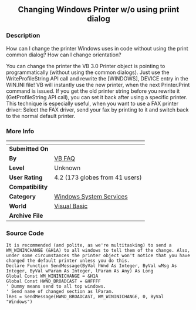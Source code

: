 ﻿<div align="center">

## Changing Windows Printer w/o using priint dialog


</div>

### Description

How can I change the printer Windows uses in code without using the print common dialog? How can I change orientation?

You can change the printer the VB 3.0 Printer object is pointing to programmatically (without using the common dialogs). Just use the WriteProfileString API call and rewrite the [WINDOWS], DEVICE entry in the WIN.INI file! VB will instantly use the new printer, when the next Printer.Print command is issued. If you get the old printer string before you rewrite it (GetProfileString API call), you can set it back after using a specific printer. This technique is especially useful, when you want to use a FAX printer driver: Select the FAX driver, send your fax by printing to it and switch back to the normal default printer.
 
### More Info
 


<span>             |<span>
---                |---
**Submitted On**   |
**By**             |[VB FAQ](https://github.com/Planet-Source-Code/PSCIndex/blob/master/ByAuthor/vb-faq.md)
**Level**          |Unknown
**User Rating**    |4.2 (173 globes from 41 users)
**Compatibility**  |
**Category**       |[Windows System Services](https://github.com/Planet-Source-Code/PSCIndex/blob/master/ByCategory/windows-system-services__1-35.md)
**World**          |[Visual Basic](https://github.com/Planet-Source-Code/PSCIndex/blob/master/ByWorld/visual-basic.md)
**Archive File**   |[](https://github.com/Planet-Source-Code/vb-faq-changing-windows-printer-w-o-using-priint-dialog__1-78/archive/master.zip)





### Source Code

```
It is recommended (and polite, as we're multitasking) to send a WM_WININCHANGE (&H1A) to all windows to tell them of the change. Also, under some circumstances the printer object won't notice that you have changed the default printer unless you do this.
Declare Function SendMessage(ByVal hWnd As Integer, ByVal wMsg As Integer, ByVal wParam As Integer, lParam As Any) As Long
Global Const WM_WININICHANGE = &H1A
Global Const HWND_BROADCAST = &HFFFF
' Dummy means send to all top windows.
' Send name of changed section as lParam.
lRes = SendMessage(HWND_BROADCAST, WM_WININICHANGE, 0, ByVal "Windows")
```

